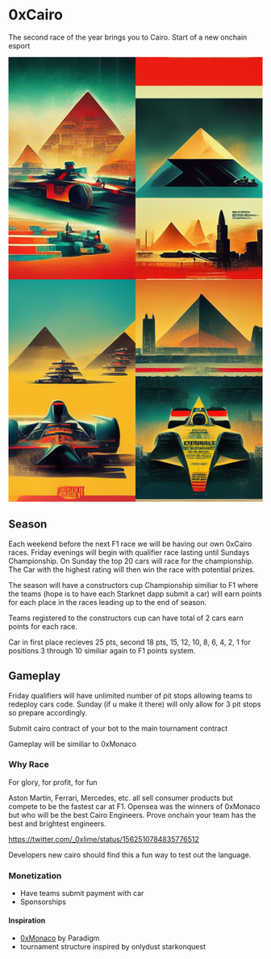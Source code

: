 # 0xCairo
The second race of the year brings you to Cairo. 
Start of a new onchain esport

![alt text](./midjourney_oxcairo.png)

## Season

Each weekend before the next F1 race we will be having our own 0xCairo races.
Friday evenings will begin with qualifier race lasting until Sundays Championship. 
On Sunday the top 20 cars will race for the championship.
The Car with the highest rating will then win the race with potential prizes.

The season will have a constructors cup Championship similiar to F1 where 
the teams (hope is to have each Starknet dapp submit a car) will earn points for each
place in the races leading up to the end of season.

Teams registered to the constructors cup can have total of 2 cars earn points for each race.

Car in first place recieves 25 pts, second 18 pts, 15, 12, 10, 8, 6, 4, 2, 1 for positions 3 through 10 
similiar again to F1 points system.

## Gameplay

Friday qualifiers will have unlimited number of pit stops allowing teams to redeploy cars code.
Sunday (if u make it there) will only allow for 3 pit stops so prepare accordingly.

Submit cairo contract of your bot to the main tournament contract

Gameplay will be similiar to 0xMonaco

### Why Race

For glory, for profit, for fun

Aston Martin, Ferrari, Mercedes, etc. all sell consumer products but compete to be the fastest car at F1.
Opensea was the winners of 0xMonaco but who will be the best Cairo Engineers.
Prove onchain your team has the best and brightest engineers.

https://twitter.com/_0xlime/status/1562510784835776512

Developers new cairo should find this a fun way to test out the language.

### Monetization

- Have teams submit payment with car
- Sponsorships


#### Inspiration

- [0xMonaco](https://0xmonaco.ctf.paradigm.xyz/) by Paradigm
- tournament structure inspired by onlydust starkonquest 
